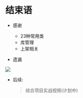 # 结束语

* 感谢
   * 23种常用类
   * 库管理
   * 上架相关


* 遗漏 

![](https://ws1.sinaimg.cn/large/006tNc79gy1fj6823qpjqj312g154h4d.jpg)
 

* 后续:

    >  综合项目实战视频(计划中) 

